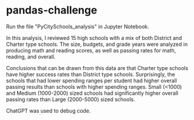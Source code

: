 # pandas-challenge

Run the file "PyCitySchools_analysis" in Jupyter Notebook.

In this analysis, I reviewed 15 high schools with a mix of both District and Charter type schools.
The size, budgets, and grade years were analyzed in producing math and reading scores, as well as passing rates for math, reading, and overall.

Conclusions that can be drawn from this data are that Charter type schools have higher success rates than District type schools.
Surprisingly, the schools that had lower spending ranges per student had higher overall passing results than schools with higher spending ranges.
Small (<1000) and Medium (1000-2000) sized schools had significantly higher overall passing rates than Large (2000-5000) sized schools.


ChatGPT was used to debug code.